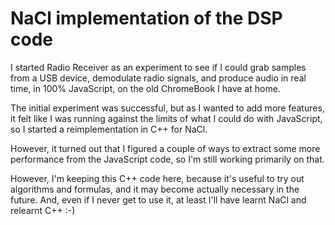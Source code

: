 # NaCl implementation of the DSP code

I started Radio Receiver as an experiment to see if I could grab samples from a USB device, demodulate radio signals, and produce audio in real time, in 100% JavaScript, on the old ChromeBook I have at home.

The initial experiment was successful, but as I wanted to add more features, it felt like I was running against the limits of what I could do with JavaScript, so I started a reimplementation in C++ for NaCl.

However, it turned out that I figured a couple of ways to extract some more performance from the JavaScript code, so I'm still working primarily on that.

However, I'm keeping this C++ code here, because it's useful to try out algorithms and formulas, and it may become actually necessary in the future. And, even if I never get to use it, at least I'll have learnt NaCl and relearnt C++ :-)
